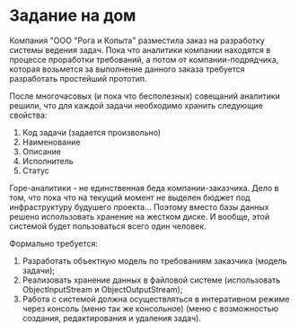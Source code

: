 # Задание на дом

Компания "ООО "Рога и Копыта" разместила заказ на разработку системы ведения задач. Пока что аналитики компании
находятся в процессе проработки требований, а потом от компании-подрядчика, которая возьмется за выполнение данного
заказа требуется разработать простейший прототип.

После многочасовых (и пока что бесполезных) совещаний аналитики решили, что для каждой задачи необходимо хранить
следующие свойства:

1. Код задачи (задается произвольно)
2. Наименование
3. Описание
4. Исполнитель
5. Статус

Горе-аналитики - не единственная беда компании-заказчика. Дело в том, что пока что на текущий момент не выделен бюджет
под инфраструктуру будушего проекта... Поэтому вместо базы данных решено использовать хранение на жестком диске.
И вообще, этой системой будет пользоваться всего один человек.

Формально требуется:
1. Разработать объектную модель по требованиям заказчика (модель задачи);
2. Реализовать хранение данных в файловой системе (использовать ObjectInputStream и ObjectOutputStream);
3. Работа с системой должна осуществляться в интеративном режиме через консоль (меню так же консольное) (меню с возможностью
   создания, редактирования и удаления задач).